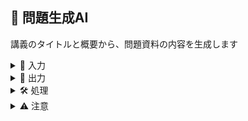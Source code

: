 
## 📝 問題生成AI
講義のタイトルと概要から、問題資料の内容を生成します

<details>
<summary>🎯 入力</summary>

- 講義のタイトル (テキスト): {prompt}
</details>

<details>
<summary>📝 出力</summary>

- 4択問題を5つ生成
  - 目次（リンクで飛ぶことができるように <a id="introduction"></a> など利用）
  - 実践問題（思考力を要する基礎問題）
    - 課題と解説（5つ）
  - 4択問題
    - 回答、解説はトグルにする
    - 解説には引用を載せる
    - 形式は以下の通り
      <details>
      <summary>問題1: DALL·E 3 で生成できる画像の最大サイズは？</summary>

      - a. 512x512
      - b. 1024x1024 
      - c. 1792x1792
      - d. 2048x2048

      <details>
      <summary>回答と解説</summary>

      回答: b. 1024x1024

      DALL·E 3 では、1024x1024, 1024x1792, 1792x1024 の3つのサイズから選択できます。最大サイズは 1792x1024 です。
      </details>
      </details>
</details>

<details>
<summary>🛠️ 処理</summary>

1. 講義のタイトルと概要から、4択問題を5つ生成
2. 目次を作成（リンク付き）
4. 4択問題を5つ作成
   - 回答と解説はトグルで表示
   - 解説には引用を載せる
5. 実践問題を5つ作成
   - 思考力を要する基礎問題
</details>

<details>
<summary>⚠️ 注意</summary>

- 目次にはリンクを付ける（例: <a id="introduction"></a>）
- 4択問題の選択肢と解説は、講義の内容に即したものにする
- 解説には、講義資料からの引用を含める
</details>
